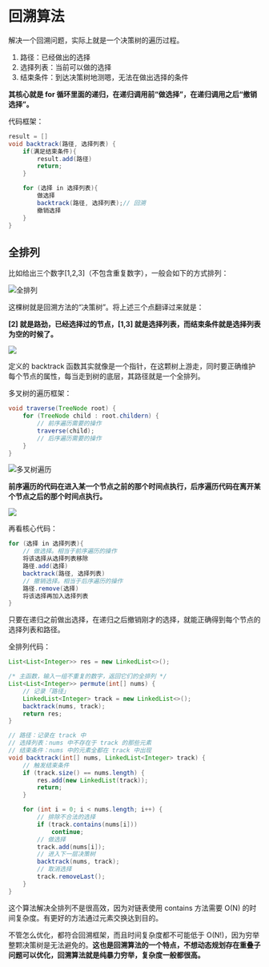 # 回溯算法

解决一个回溯问题，实际上就是一个决策树的遍历过程。

1. 路径：已经做出的选择
2. 选择列表：当前可以做的选择
3. 结束条件：到达决策树地测嗯，无法在做出选择的条件

**其核心就是 for 循环里面的递归，在递归调用前“做选择”，在递归调用之后“撤销选择”。**

代码框架：

```java
result = []
void backtrack(路径, 选择列表) {
    if(满足结束条件){
        result.add(路径)
        return;
    }

    for (选择 in 选择列表){
        做选择
        backtrack(路径, 选择列表);// 回溯
        撤销选择
    }
}
```



## 全排列

比如给出三个数字[1,2,3]（不包含重复数字），一般会如下的方式排列：

![全排列](https://img-blog.csdnimg.cn/20200702134757690.png?x-oss-process=image/watermark,type_ZmFuZ3poZW5naGVpdGk,shadow_10,text_aHR0cHM6Ly9ibG9nLmNzZG4ubmV0L1FBUTEyMzY2Ng==,size_16,color_FFFFFF,t_70)

这棵树就是回溯方法的“决策树”。将上述三个点翻译过来就是：

**[2] 就是路劲，已经选择过的节点，[1,3] 就是选择列表，而结束条件就是选择列表为空的时候了。**

![](https://img-blog.csdnimg.cn/20200702135341483.png?x-oss-process=image/watermark,type_ZmFuZ3poZW5naGVpdGk,shadow_10,text_aHR0cHM6Ly9ibG9nLmNzZG4ubmV0L1FBUTEyMzY2Ng==,size_16,color_FFFFFF,t_70)

定义的 backtrack 函数其实就像是一个指针，在这颗树上游走，同时要正确维护每个节点的属性，每当走到树的底层，其路径就是一个全排列。

多叉树的遍历框架：

```java
void traverse(TreeNode root) {
    for (TreeNode child : root.childern) {
        // 前序遍历需要的操作
        traverse(child);
        // 后序遍历需要的操作
    }
}
```

![多叉树遍历](https://img-blog.csdnimg.cn/20200702135758233.png?x-oss-process=image/watermark,type_ZmFuZ3poZW5naGVpdGk,shadow_10,text_aHR0cHM6Ly9ibG9nLmNzZG4ubmV0L1FBUTEyMzY2Ng==,size_16,color_FFFFFF,t_70)

**前序遍历的代码在进入某一个节点之前的那个时间点执行，后序遍历代码在离开某个节点之后的那个时间点执行。**

![](https://img-blog.csdnimg.cn/20200702135824932.png?x-oss-process=image/watermark,type_ZmFuZ3poZW5naGVpdGk,shadow_10,text_aHR0cHM6Ly9ibG9nLmNzZG4ubmV0L1FBUTEyMzY2Ng==,size_16,color_FFFFFF,t_70)

再看核心代码：

```java
for (选择 in 选择列表){
    // 做选择。相当于前序遍历的操作
    将该选择从选择列表移除
    路径.add(选择)
    backtrack(路径, 选择列表)
    // 撤销选择。相当于后序遍历的操作
    路径.remove(选择)
    将该选择再加入选择列表
}
```

只要在递归之前做出选择，在递归之后撤销刚才的选择，就能正确得到每个节点的选择列表和路径。

全排列代码：

```java
List<List<Integer>> res = new LinkedList<>();

/* 主函数，输入一组不重复的数字，返回它们的全排列 */
List<List<Integer>> permute(int[] nums) {
    // 记录「路径」
    LinkedList<Integer> track = new LinkedList<>();
    backtrack(nums, track);
    return res;
}

// 路径：记录在 track 中
// 选择列表：nums 中不存在于 track 的那些元素
// 结束条件：nums 中的元素全都在 track 中出现
void backtrack(int[] nums, LinkedList<Integer> track) {
    // 触发结束条件
    if (track.size() == nums.length) {
        res.add(new LinkedList(track));
        return;
    }

    for (int i = 0; i < nums.length; i++) {
        // 排除不合法的选择
        if (track.contains(nums[i]))
            continue;
        // 做选择
        track.add(nums[i]);
        // 进入下一层决策树
        backtrack(nums, track);
        // 取消选择
        track.removeLast();
    }
}
```

这个算法解决全排列不是很高效，因为对链表使用 contains 方法需要 O(N)  的时间复杂度。有更好的方法通过元素交换达到目的。

不管怎么优化，都符合回溯框架，而且时间复杂度都不可能低于 O(N!)，因为穷举整颗决策树是无法避免的。**这也是回溯算法的一个特点，不想动态规划存在重叠子问题可以优化，回溯算法就是纯暴力穷举，复杂度一般都很高。**

















